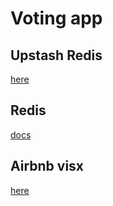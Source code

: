 # Voting app

## Upstash Redis

[here](https://upstash.com/)

## Redis

[docs](https://redis.io/docs/latest/commands/)

## Airbnb visx

[here](https://airbnb.io/visx/)
